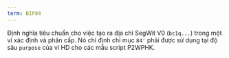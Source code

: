 ```yaml
---
term: BIP84
---
```


Định nghĩa tiêu chuẩn cho việc tạo ra địa chỉ SegWit V0 (`bc1q...`) trong một ví xác định và phân cấp. Nó chỉ định chỉ mục `84'` phải được sử dụng tại độ sâu `purpose` của ví HD cho các mẫu script P2WPHK.